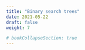 ```yaml
---
title: "Binary search trees"
date: 2021-05-22
draft: false
weight: 7

# bookCollapseSection: true
---
```

